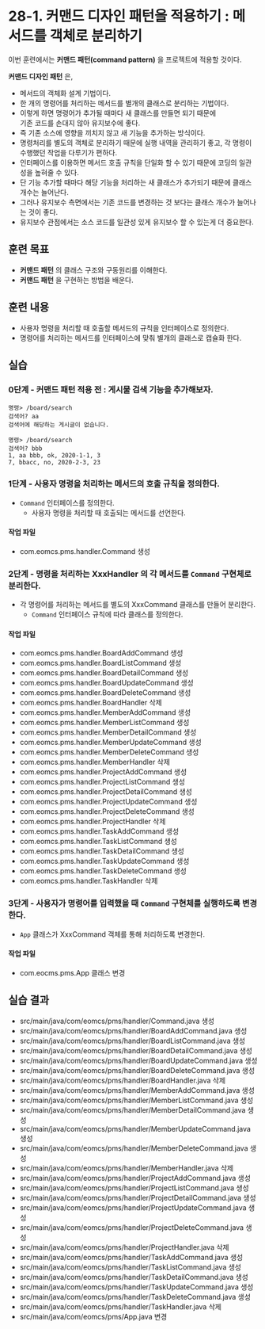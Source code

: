 # 28-1. 커맨드 디자인 패턴을 적용하기 : 메서드를 객체로 분리하기

이번 훈련에서는 **커맨드 패턴(command pattern)** 을 프로젝트에 적용할 것이다.

**커맨드 디자인 패턴** 은, 

- 메서드의 객체화 설계 기법이다.
- 한 개의 명령어를 처리하는 메서드를 별개의 클래스로 분리하는 기법이다. 
- 이렇게 하면 명령어가 추가될 때마다 새 클래스를 만들면 되기 때문에  
  기존 코드를 손대지 않아 유지보수에 좋다.
- 즉 기존 소스에 영향을 끼치지 않고 새 기능을 추가하는 방식이다.
- 명령처리를 별도의 객체로 분리하기 때문에 실행 내역을 관리하기 좋고,
  각 명령이 수행했던 작업을 다루기가 편하다.
- 인터페이스를 이용하면 메서드 호출 규칙을 단일화 할 수 있기 때문에 
  코딩의 일관성을 높혀줄 수 있다.
- 단 기능 추가할 때마다 해당 기능을 처리하는 새 클래스가 추가되기 때문에 
  클래스 개수는 늘어난다.
- 그러나 유지보수 측면에서는 기존 코드를 변경하는 것 보다는 
  클래스 개수가 늘어나는 것이 좋다.
- 유지보수 관점에서는 소스 코드를 일관성 있게 유지보수 할 수 있는게 더 중요한다.


## 훈련 목표

- **커맨드 패턴** 의 클래스 구조와 구동원리를 이해한다.
- **커맨드 패턴** 을 구현하는 방법을 배운다.


## 훈련 내용

- 사용자 명령을 처리할 때 호출할 메서드의 규칙을 인터페이스로 정의한다.
- 명령어를 처리하는 메서드를 인터페이스에 맞춰 별개의 클래스로 캡슐화 한다. 

## 실습

### 0단계 - 커맨드 패턴 적용 전 :  게시물 검색 기능을 추가해보자.

```console
명령> /board/search
검색어? aa
검색어에 해당하는 게시글이 없습니다.

명령> /board/search
검색어? bbb
1, aa bbb, ok, 2020-1-1, 3
7, bbacc, no, 2020-2-3, 23

```


### 1단계 - 사용자 명령을 처리하는 메서드의 호출 규칙을 정의한다.

- `Command` 인터페이스를 정의한다.
  - 사용자 명령을 처리할 때 호출되는 메서드를 선언한다.

#### 작업 파일

- com.eomcs.pms.handler.Command 생성


### 2단계 - 명령을 처리하는 XxxHandler 의 각 메서드를 `Command` 구현체로 분리한다.

- 각 명령어를 처리하는 메서드를 별도의 XxxCommand 클래스를 만들어 분리한다.
  - `Command` 인터페이스 규칙에 따라 클래스를 정의한다.

#### 작업 파일
 
- com.eomcs.pms.handler.BoardAddCommand 생성
- com.eomcs.pms.handler.BoardListCommand 생성
- com.eomcs.pms.handler.BoardDetailCommand 생성
- com.eomcs.pms.handler.BoardUpdateCommand 생성
- com.eomcs.pms.handler.BoardDeleteCommand 생성
- com.eomcs.pms.handler.BoardHandler 삭제
- com.eomcs.pms.handler.MemberAddCommand 생성
- com.eomcs.pms.handler.MemberListCommand 생성
- com.eomcs.pms.handler.MemberDetailCommand 생성
- com.eomcs.pms.handler.MemberUpdateCommand 생성
- com.eomcs.pms.handler.MemberDeleteCommand 생성
- com.eomcs.pms.handler.MemberHandler 삭제
- com.eomcs.pms.handler.ProjectAddCommand 생성
- com.eomcs.pms.handler.ProjectListCommand 생성
- com.eomcs.pms.handler.ProjectDetailCommand 생성
- com.eomcs.pms.handler.ProjectUpdateCommand 생성
- com.eomcs.pms.handler.ProjectDeleteCommand 생성
- com.eomcs.pms.handler.ProjectHandler 삭제
- com.eomcs.pms.handler.TaskAddCommand 생성
- com.eomcs.pms.handler.TaskListCommand 생성
- com.eomcs.pms.handler.TaskDetailCommand 생성
- com.eomcs.pms.handler.TaskUpdateCommand 생성
- com.eomcs.pms.handler.TaskDeleteCommand 생성
- com.eomcs.pms.handler.TaskHandler 삭제


### 3단계 - 사용자가 명령어를 입력했을 때 `Command` 구현체를 실행하도록 변경한다.

- `App` 클래스가 XxxCommand 객체를 통해 처리하도록 변경한다.

#### 작업 파일

- com.eocms.pms.App 클래스 변경


## 실습 결과

- src/main/java/com/eomcs/pms/handler/Command.java 생성
- src/main/java/com/eomcs/pms/handler/BoardAddCommand.java 생성
- src/main/java/com/eomcs/pms/handler/BoardListCommand.java 생성
- src/main/java/com/eomcs/pms/handler/BoardDetailCommand.java 생성
- src/main/java/com/eomcs/pms/handler/BoardUpdateCommand.java 생성
- src/main/java/com/eomcs/pms/handler/BoardDeleteCommand.java 생성
- src/main/java/com/eomcs/pms/handler/BoardHandler.java 삭제
- src/main/java/com/eomcs/pms/handler/MemberAddCommand.java 생성
- src/main/java/com/eomcs/pms/handler/MemberListCommand.java 생성
- src/main/java/com/eomcs/pms/handler/MemberDetailCommand.java 생성
- src/main/java/com/eomcs/pms/handler/MemberUpdateCommand.java 생성
- src/main/java/com/eomcs/pms/handler/MemberDeleteCommand.java 생성
- src/main/java/com/eomcs/pms/handler/MemberHandler.java 삭제
- src/main/java/com/eomcs/pms/handler/ProjectAddCommand.java 생성
- src/main/java/com/eomcs/pms/handler/ProjectListCommand.java 생성
- src/main/java/com/eomcs/pms/handler/ProjectDetailCommand.java 생성
- src/main/java/com/eomcs/pms/handler/ProjectUpdateCommand.java 생성
- src/main/java/com/eomcs/pms/handler/ProjectDeleteCommand.java 생성
- src/main/java/com/eomcs/pms/handler/ProjectHandler.java 삭제
- src/main/java/com/eomcs/pms/handler/TaskAddCommand.java 생성
- src/main/java/com/eomcs/pms/handler/TaskListCommand.java 생성
- src/main/java/com/eomcs/pms/handler/TaskDetailCommand.java 생성
- src/main/java/com/eomcs/pms/handler/TaskUpdateCommand.java 생성
- src/main/java/com/eomcs/pms/handler/TaskDeleteCommand.java 생성
- src/main/java/com/eomcs/pms/handler/TaskHandler.java 삭제
- src/main/java/com/eomcs/pms/App.java 변경

  